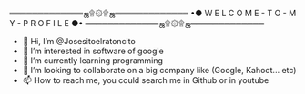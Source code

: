   ═════════════ஜ۩۞۩ஜ═════════════
  •● W E L C O M E - T O - M Y - P R O F I L E ●•
  ═════════════ஜ۩۞۩ஜ═════════════




- 👋 Hi, I’m @Josesitoelratoncito
- 👀 I’m interested in software of google
- 🌱 I’m currently learning programming
- 💞️ I’m looking to collaborate on a big company like (Google, Kahoot... etc) 
- 📫 How to reach me, you could search me in Github or in youtube 

<!---
Josesitoelratoncito/Josesitoelratoncito is a ✨ special ✨ repository because its `README.md` (this file) appears on your GitHub profile.
You can click the Preview link to take a look at your changes.
--->
